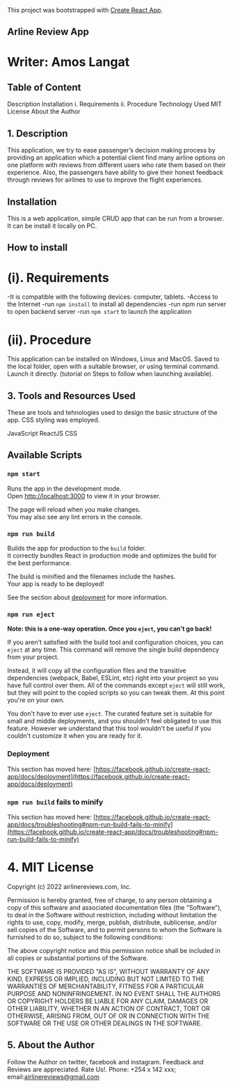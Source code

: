 This project was bootstrapped with [Create React App](https://github.com/facebook/create-react-app).
## Arline Review App
# Writer: Amos Langat

## Table of Content
Description
Installation i. Requirements ii. Procedure
Technology Used
MIT License
About the Author
## 1. Description
 This application, we try to ease passenger’s decision making process by providing an application which a potential client find many airline options on one platform with reviews from different users who rate them based on their experience. Also, the passengers have ability to give their honest feedback through reviews for airlines to use to improve the flight experiences.


## Installation 
This is a web application, simple CRUD app that can be run from a browser. It can be install it locally on PC.
## How to install 
# (i). Requirements 
-It is compatible with the following devices: computer, tablets. 
-Access to the Internet -run `npm install` to install all dependencies -run npm run server to open backend server 
-run `npm start` to launch the application

# (ii). Procedure 
This application can be installed on Windows, Linux and MacOS. Saved to the local folder, open with a suitable browser, or using terminal command. Launch it directly. (tutorial on Steps to follow when launching available).

## 3. Tools and Resources Used
These are tools and tehnologies used to design the basic structure of the app. CSS styling was employed.

JavaScript
ReactJS
CSS


## Available Scripts

### `npm start`
Runs the app in the development mode.\
Open [http://localhost:3000](http://localhost:3000) to view it in your browser.

The page will reload when you make changes.\
You may also see any lint errors in the console.

### `npm run build`

Builds the app for production to the `build` folder.\
It correctly bundles React in production mode and optimizes the build for the best performance.

The build is minified and the filenames include the hashes.\
Your app is ready to be deployed!

See the section about [deployment](https://facebook.github.io/create-react-app/docs/deployment) for more information.

### `npm run eject`

**Note: this is a one-way operation. Once you `eject`, you can't go back!**

If you aren't satisfied with the build tool and configuration choices, you can `eject` at any time. This command will remove the single build dependency from your project.

Instead, it will copy all the configuration files and the transitive dependencies (webpack, Babel, ESLint, etc) right into your project so you have full control over them. All of the commands except `eject` will still work, but they will point to the copied scripts so you can tweak them. At this point you're on your own.

You don't have to ever use `eject`. The curated feature set is suitable for small and middle deployments, and you shouldn't feel obligated to use this feature. However we understand that this tool wouldn't be useful if you couldn't customize it when you are ready for it.

### Deployment

This section has moved here: [https://facebook.github.io/create-react-app/docs/deployment](https://facebook.github.io/create-react-app/docs/deployment)

### `npm run build` fails to minify

This section has moved here: [https://facebook.github.io/create-react-app/docs/troubleshooting#npm-run-build-fails-to-minify](https://facebook.github.io/create-react-app/docs/troubleshooting#npm-run-build-fails-to-minify)


#  4. MIT License
Copyright (c) 2022 airlinereviews.com, Inc.

Permission is hereby granted, free of charge, to any person obtaining a copy of this software and associated documentation files (the "Software"), to deal in the Software without restriction, including without limitation the rights to use, copy, modify, merge, publish, distribute, sublicense, and/or sell copies of the Software, and to permit persons to whom the Software is furnished to do so, subject to the following conditions:

The above copyright notice and this permission notice shall be included in all copies or substantial portions of the Software.

THE SOFTWARE IS PROVIDED "AS IS", WITHOUT WARRANTY OF ANY KIND, EXPRESS OR IMPLIED, INCLUDING BUT NOT LIMITED TO THE WARRANTIES OF MERCHANTABILITY, FITNESS FOR A PARTICULAR PURPOSE AND NONINFRINGEMENT. IN NO EVENT SHALL THE AUTHORS OR COPYRIGHT HOLDERS BE LIABLE FOR ANY CLAIM, DAMAGES OR OTHER LIABILITY, WHETHER IN AN ACTION OF CONTRACT, TORT OR OTHERWISE, ARISING FROM, OUT OF OR IN CONNECTION WITH THE SOFTWARE OR THE USE OR OTHER DEALINGS IN THE SOFTWARE.

## 5. About the Author
Follow the Author on twitter, facebook and instagram. Feedback and Reviews are appreciated. Rate Us!. Phone: +254 x 142 xxx; email:airlinereviews@gmail.com